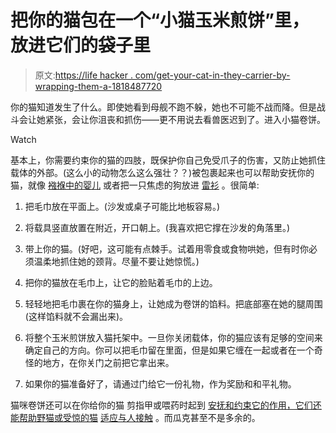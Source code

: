 # 把你的猫包在一个“小猫玉米煎饼”里，放进它们的袋子里

> 原文:[https://life hacker . com/get-your-cat-in-they-carrier-by-wrapping-them-a-1818487720](https://lifehacker.com/get-your-cat-in-their-carrier-by-wrapping-them-into-a-1818487720)

你的猫知道发生了什么。即使她看到母舰不跑不躲，她也不可能不战而降。但是战斗会让她紧张，会让你沮丧和抓伤——更不用说去看兽医迟到了。进入小猫卷饼。

Watch

基本上，你需要约束你的猫的四肢，既保护你自己免受爪子的伤害，又防止她抓住载体的外部。(这么小的动物怎么这么强壮？？)被包裹起来也可以帮助安抚你的猫，就像 [襁褓中的婴儿](http://lifehacker.com/baby-boot-camp-the-skills-every-new-parent-needs-to-le-1709234325) 或者把一只焦虑的狗放进 [雷衫](http://gizmodo.com/how-to-keep-your-dog-happy-when-fireworks-go-off-usi-1598830293) 。很简单:

1.  把毛巾放在平面上。(沙发或桌子可能比地板容易。)

2.  将载具竖直放置在附近，开口朝上。(我喜欢把它撑在沙发的角落里。)

3.  带上你的猫。(好吧，这可能有点棘手。试着用零食或食物哄她，但有时你必须温柔地抓住她的颈背。尽量不要让她惊慌。)

4.  把你的猫放在毛巾上，让它的脸贴着毛巾的上边。

5.  轻轻地把毛巾裹在你的猫身上，让她成为卷饼的馅料。把底部塞在她的腿周围(这样馅料就不会漏出来)。

6.  将整个玉米煎饼放入猫托架中。一旦你关闭载体，你的猫应该有足够的空间来确定自己的方向。你可以把毛巾留在里面，但是如果它缠在一起或者在一个奇怪的地方，在你关门之前把它拿出来。

7.  如果你的猫准备好了，请通过门给它一份礼物，作为奖励和和平礼物。

猫咪卷饼还可以在你给你的猫 剪指甲或喂药时起到 [安抚和约束它的作用，它们还能帮助野猫或受惊的猫](http://www.vetstreet.com/our-pet-experts/towel-wrap-your-cat-in-5-scratch-free-steps) [适应与人接触](http://www.catster.com/lifestyle/how-to-make-a-kitten-burrito) 。而瓜克甚至不是多余的。